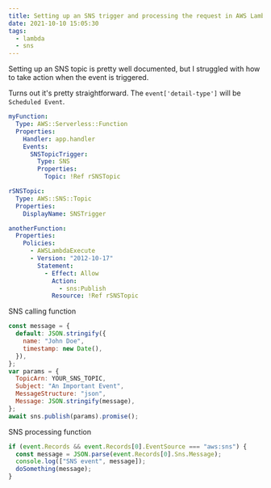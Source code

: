 ```yaml
---
title: Setting up an SNS trigger and processing the request in AWS Lambda
date: 2021-10-10 15:05:30
tags:
  - lambda
  - sns
---
```


Setting up an SNS topic is pretty well documented, but I struggled with how to take action when the event is triggered.

Turns out it's pretty straightforward. The `event['detail-type']` will be `Scheduled Event`.

```yaml
myFunction:
  Type: AWS::Serverless::Function
  Properties:
    Handler: app.handler
    Events:
      SNSTopicTrigger:
        Type: SNS
        Properties:
          Topic: !Ref rSNSTopic

rSNSTopic:
  Type: AWS::SNS::Topic
  Properties:
    DisplayName: SNSTrigger

anotherFunction:
  Properties:
    Policies:
      - AWSLambdaExecute
      - Version: "2012-10-17"
        Statement:
          - Effect: Allow
            Action:
              - sns:Publish
            Resource: !Ref rSNSTopic
```

SNS calling function

```javascript
const message = {
  default: JSON.stringify({
    name: "John Doe",
    timestamp: new Date(),
  }),
};
var params = {
  TopicArn: YOUR_SNS_TOPIC,
  Subject: "An Important Event",
  MessageStructure: "json",
  Message: JSON.stringify(message),
};
await sns.publish(params).promise();
```

SNS processing function

```javascript
if (event.Records && event.Records[0].EventSource === "aws:sns") {
  const message = JSON.parse(event.Records[0].Sns.Message);
  console.log(["SNS event", message]);
  doSomething(message);
}
```
